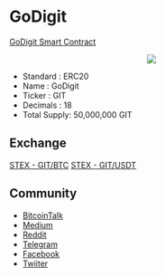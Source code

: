 # GoDigit
[GoDigit Smart Contract](https://etherscan.io/token/0x1d0582fa759e4b9beab4f6f82cc539ac62c49250)
<p align="center"><img src="https://godigitio.github.io/GoDigit/images/logo-256.png"></p>

* Standard : ERC20
* Name : GoDigit
* Ticker : GIT
* Decimals : 18
* Total Supply: 50,000,000 GIT

<p align="center">
<script src="https://widgets.coingecko.com/coingecko-coin-price-chart-widget.js"></script>
<coingecko-coin-price-chart-widget currency="usd" coin-id="godigit" locale="en" height="300"></coingecko-coin-price-chart-widget>
</p>

## Exchange
[STEX - GIT/BTC](https://app.stex.com/en/basic-trade/pair/BTC/GIT/240)
[STEX - GIT/USDT](https://app.stex.com/en/basic-trade/pair/USDT/GIT/240)

## Community
* [BitcoinTalk](https://bitcointalk.org/index.php?topic=4963107.0)
* [Medium](https://medium.com/@GoDigitIO/)
* [Reddit](https://www.reddit.com/r/GoDigit)
* [Telegram](https://t.me/GoDigit_GIT)
* [Facebook](https://www.facebook.com/GoDigitIO/)
* [Twiiter](https://twitter.com/GoDigitIO)
